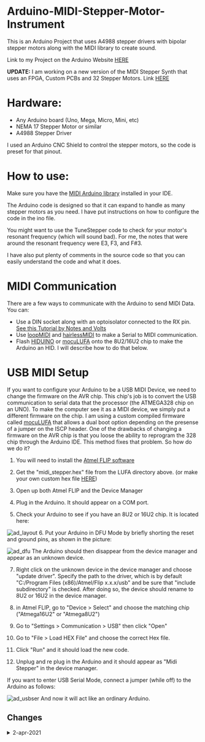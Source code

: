 # Arduino-MIDI-Stepper-Motor-Instrument
This is an Arduino Project that uses A4988 stepper drivers with bipolar stepper motors along with the MIDI library to create sound.

Link to my Project on the Arduino Website [HERE](https://create.arduino.cc/projecthub/JonJonKayne/arduino-midi-stepper-synth-d291ae)

**UPDATE:** I am working on a new version of the MIDI Stepper Synth that uses an FPGA, Custom PCBs and 32 Stepper Motors. Link [HERE](https://github.com/jzkmath/MIDI-Stepper-Synth-V2)


# Hardware:
- Any Arduino board (Uno, Mega, Micro, Mini, etc)
- NEMA 17 Stepper Motor or similar
- A4988 Stepper Driver

I used an Arduino CNC Shield to control the stepper motors, so the code is preset for that pinout.

# How to use:
Make sure you have the [MIDI Arduino library](https://github.com/FortySevenEffects/arduino_midi_library) installed in your IDE.

The Arduino code is designed so that it can expand to handle as many stepper motors as you need.
I have put instructions on how to configure the code in the ino file.

You might want to use the TuneStepper code to check for your motor's resonant frequency (which will sound bad). For me, the notes that were around the resonant frequency were E3, F3, and F#3.

I have also put plenty of comments in the source code so that you can easily understand
the code and what it does.

# MIDI Communication
There are a few ways to communicate with the Arduino to send MIDI Data. You can:
- Use a DIN socket along with an optoisolator connected to the RX pin. [See this Tutorial by Notes and Volts](http://www.notesandvolts.com/2015/02/midi-and-arduino-build-midi-input.html)
- Use [loopMIDI](https://www.tobias-erichsen.de/software/loopmidi.html) and [hairlessMIDI](http://projectgus.github.io/hairless-midiserial/) to make a Serial to MIDI communication.
- Flash [HIDUINO](https://github.com/ddiakopoulos/hiduino) or [mocuLUFA](https://github.com/kuwatay/mocolufa) onto the 8U2/16U2 chip to make the Arduino an HID. I will describe how to do that below.

# USB MIDI Setup
If you want to configure your Arduino to be a USB MIDI Device, we need to change the firmware on the AVR chip. This chip's job is to convert the USB communication to serial data that the processor (the ATMEGA328 chip on an UNO). To make the computer see it as a MIDI device, we simply put a different firmware on the chip.
I am using a custom compiled firmware called [mocuLUFA](https://github.com/kuwatay/mocolufa) that allows a dual boot option depending on the presense of a jumper on the ISCP header. One of the drawbacks of changing a firmware on the AVR chip is that you loose the ability to reprogram the 328 chip through the Arduino IDE. This method fixes that problem.
So how do we do it?
1. You will need to install the [Atmel FLIP software](http://www.microchip.com/developmenttools/productdetails.aspx?partno=flip)

2. Get the "midi_stepper.hex" file from the LUFA directory above. (or make your own custom hex file [HERE](https://moco-lufa-web-client.herokuapp.com/#/))

3. Open up both Atmel FLIP and the Device Manager

4. Plug in the Arduino. It should appear on a COM port.

5. Check your Arduino to see if you have an 8U2 or 16U2 chip. It is located here:

![ad_layout](https://user-images.githubusercontent.com/12432422/39097865-181be1a8-4630-11e8-8bd7-17683d0a8810.png)
6. Put your Arduino in DFU Mode by briefly shorting the reset and ground pins, as shown in the picture:

![ad_dfu](https://user-images.githubusercontent.com/12432422/39097868-1e247a38-4630-11e8-92e9-b25b8c000adb.png)
The Arduino should then disappear from the device manager and appear as an unknown device.

7. Right click on the unknown device in the device manager and choose "update driver". Specify the path to the driver, which is by default "C:/Program Files (x86)/Atmel/Flip x.x.x/usb" and be sure that "include subdirectory" is checked. After doing so, the device should rename to 8U2 or 16U2 in the device manager.

8. in Atmel FLIP, go to "Device > Select" and choose the matching chip ("Atmega16U2" or "Atmega8U2")

9. Go to "Settings > Communication > USB" then click "Open"

10. Go to "File > Load HEX File" and choose the correct Hex file.

11. Click "Run" and it should load the new code.

12. Unplug and re plug in the Arduino and it should appear as "Midi Stepper" in the device manager.

If you want to enter USB Serial Mode, connect a jumper (while off) to the Arduino as follows:

![ad_usbser](https://user-images.githubusercontent.com/12432422/39097873-25426a6e-4630-11e8-8223-26e84260245f.png)
And now it will act like an ordinary Arduino.

## Changes

<details><summary>2-apr-2021</summary>

1. Renamed folders

2. changed containing folders to match the `.ino` file

3. Comments inserted where needed

</details>
